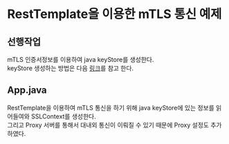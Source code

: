 # RestTemplate을 이용한 mTLS 통신 예제

## 선행작업
mTLS 인증서정보를 이용하여 java keyStore를 생성한다.  
keyStore 생성하는 방법은 다음 [링크](https://www.lesstif.com/java/java-keytool-keystore-20775436.html)를 참고 한다.  
  

## App.java
RestTemplate을 이용하여 mTLS 통신을 하기 위해 java keyStore에 있는 정보를 읽어들여와 SSLContext를 생성한다.  
그리고 Proxy 서버를 통해서 대내외 통신이 이뤄질 수 있기 때문에 Proxy 설정도 추가하였다.  